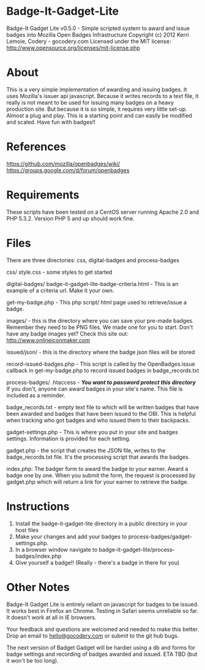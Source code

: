 Badge-It-Gadget-Lite
====================

Badge-It Gadget Lite v0.5.0 - Simple scripted system to award and issue badges into Mozilla Open Badges Infrastructure
Copyright (c) 2012 Kerri Lemoie, Codery - gocodery.com
Licensed under the MIT license: http://www.opensource.org/licenses/mit-license.php

About
=====
This is a very simple implementation of awarding and issuing badges. It uses Mozilla's issuer api javascript. Because it writes records to a text file, it really is not meant to be used for issuing many badges on a heavy production site. But because it is so simple, it requires very little set-up. Almost a plug and play. This is a starting point and can easily be modified and scaled. Have fun with badges!!


References
==========
https://github.com/mozilla/openbadges/wiki/
https://groups.google.com/d/forum/openbadges


Requirements
============
These scripts have been tested on a CentOS server running Apache 2.0 and PHP 5.3.2. Version PHP 5 and up should work fine.


Files
============
There are three directories: css, digital-badges and process-badges

css/
style.css - some styles to get started


digital-badges/
badge-it-gadget-lite-badge-criteria.html - This is an example of a criteria url. Make it your own.

get-my-badge.php - This php script/ html page used to retrieve/issue a badge. 

images/ - this is the directory where you can save your pre-made badges. Remember they need to be PNG files. We made one for you to start. Don't have any badge images yet? Check this site out: http://www.onlineiconmaker.com 

issued/json/ - this is the directory where the badge json files will be stored

record-issued-badges.php - This script is called by the OpenBadges.issue callback in get-my-badge.php to record issued badges in badge_records.txt



process-badges/
.htaccess - ***You want to password protect this directory*** If you don't, anyone can award badges in your site's name. This file is included as a reminder.

badge_records.txt - empty text file to which will be written badges that have been awarded and badges that have been issued to the OBI. This is helpful when tracking who got badges and who issued them to their backpacks.

gadget-settings.php - This is where you put in your site and badges settings. Information is provided for each setting.

gadget.php - the script that creates the JSON file, writes to the badge_records.txt file. It's the processing script that awards the badges.  

index.php: The badger form to award the badge to your earner. Award a badge one by one. When you submit the form, the request is processed by gadget.php which will return a link for your earner to retrieve the badge.


Instructions
============

1. Install the badge-it-gadget-lite directory in a public directory in your host files
2. Make your changes and add your badges to process-badges/gadget-settings.php.
3. In a browser window navigate to badge-it-gadget-lite/process-badges/index.php
4. Give yourself a badge!! (Really - there's a badge in there for you)


Other Notes
===========

Badge-It Gadget Lite is entirely reliant on javascript for badges to be issued. It works best in Firefox an Chrome. Testing in Safari seems unreliable so far. It doesn't work at all in IE browsers.

Your feedback and questions are welcomed and needed to make this better. Drop an email to hello@gocodery.com or submit to the git hub bugs.

The next version of Badget Gadget will be hardier using a db and forms for badge settings and recording of badges awarded and issued. ETA TBD (but it won't be too long).
